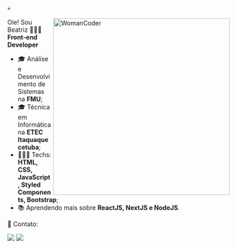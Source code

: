 💀

<img src="https://user-images.githubusercontent.com/72886481/128661043-93cec271-f4a5-4f04-a4ab-59f4fa46f7cf.png" min-width="400px" max-width="400px" width="400px" align="right" alt="WomanCoder">

<p align="left"> 
  Oie! Sou Beatriz 👩🏾‍🦱<br> <strong>Front-end Developer</strong> <br>
 
- 🎓 Análise e Desenvolvimento de Sistemas na **FMU**;
- 🎓 Técnica em Informática na **ETEC Itaquaquecetuba**;
- 👩🏾‍💻 Techs: **HTML, CSS, JavaScript, Styled Components, Bootstrap**;
- 📚 Aprendendo mais sobre **ReactJS, NextJS e NodeJS**.
</p>

<p align="left">
  💌 Contato:
</p>

<p align="left">
  <a href="mailto:beatrizsantanajob@gmail.com" alt="Gmail" target="_blank">
  <img src="https://img.shields.io/badge/-Gmail-FF0000?style=flat-square&labelColor=FF0000&logo=gmail&logoColor=white" /></a>

  <a href="https://linkedin.com/in/beatrizsantanarosa" alt="Linkedin" target="_blank">
  <img src="https://img.shields.io/badge/-Linkedin-0e76a8?style=flat-square&logo=Linkedin&logoColor=white" /></a>
</p>  
